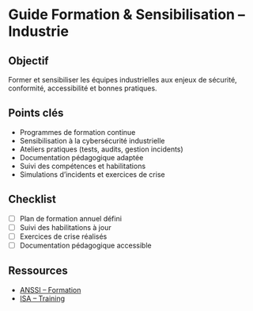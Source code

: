 # Guide Formation & Sensibilisation – Industrie

## Objectif
Former et sensibiliser les équipes industrielles aux enjeux de sécurité, conformité, accessibilité et bonnes pratiques.

## Points clés
- Programmes de formation continue
- Sensibilisation à la cybersécurité industrielle
- Ateliers pratiques (tests, audits, gestion incidents)
- Documentation pédagogique adaptée
- Suivi des compétences et habilitations
- Simulations d’incidents et exercices de crise

## Checklist
- [ ] Plan de formation annuel défini
- [ ] Suivi des habilitations à jour
- [ ] Exercices de crise réalisés
- [ ] Documentation pédagogique accessible

## Ressources
- [ANSSI – Formation](https://www.ssi.gouv.fr/guide/formation/)
- [ISA – Training](https://www.isa.org/training-and-certification)
